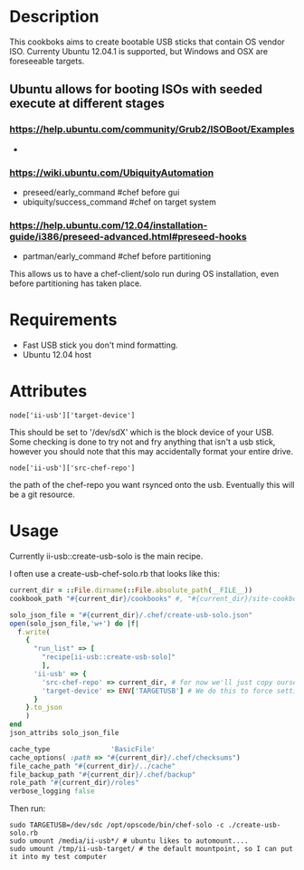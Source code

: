 Description
===========

This cookboks aims to create bootable USB sticks that contain OS vendor ISO.
Currenty Ubuntu 12.04.1 is supported, but Windows and OSX are foreseeable targets.


## Ubuntu allows for booting ISOs with seeded execute at different stages

### https://help.ubuntu.com/community/Grub2/ISOBoot/Examples
* 

### https://wiki.ubuntu.com/UbiquityAutomation
* preseed/early_command #chef before gui
* ubiquity/success_command #chef on target system

### https://help.ubuntu.com/12.04/installation-guide/i386/preseed-advanced.html#preseed-hooks
* partman/early_command #chef before partitioning

This allows us to have a chef-client/solo run during OS installation,
even before partitioning has taken place.

Requirements
============

* Fast USB stick you don't mind formatting.
* Ubuntu 12.04 host

Attributes
==========

```
node['ii-usb']['target-device']
```
This should be set to '/dev/sdX' which is the block device of your USB.
Some checking is done to try not and fry anything that isn't a usb stick,
however you should note that this may accidentally format your entire drive.

```
node['ii-usb']['src-chef-repo']
```
the path of the chef-repo you want rsynced onto the usb.
Eventually this will be a git resource.


Usage
=====

Currently ii-usb::create-usb-solo is the main recipe.

I often use a create-usb-chef-solo.rb that looks like this:

```ruby
current_dir = ::File.dirname(::File.absolute_path(__FILE__))
cookbook_path "#{current_dir}/cookbooks" #, "#{current_dir}/site-cookbooks"

solo_json_file = "#{current_dir}/.chef/create-usb-solo.json"
open(solo_json_file,'w+') do |f|
  f.write(
    {
      "run_list" => [
        "recipe[ii-usb::create-usb-solo]"
        ],
      'ii-usb' => {
        'src-chef-repo' => current_dir, # for now we'll just copy ourselves
        'target-device' => ENV['TARGETUSB'] # We do this to force setting it at runtime
      }
    }.to_json
    )
end
json_attribs solo_json_file

cache_type               'BasicFile'
cache_options( :path => "#{current_dir}/.chef/checksums")
file_cache_path "#{current_dir}/../cache"
file_backup_path "#{current_dir}/.chef/backup"
role_path "#{current_dir}/roles"
verbose_logging false
```

Then run:

```shell
sudo TARGETUSB=/dev/sdc /opt/opscode/bin/chef-solo -c ./create-usb-solo.rb
sudo umount /media/ii-usb*/ # ubuntu likes to automount....
sudo umount /tmp/ii-usb-target/ # the default mountpoint, so I can put it into my test computer
```